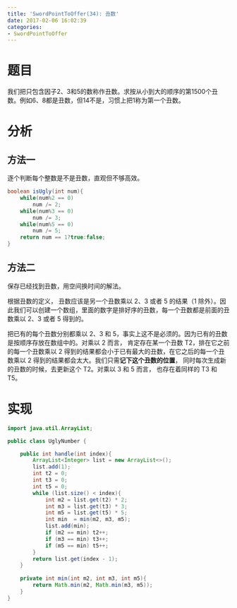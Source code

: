 ```yaml
---
title: 'SwordPointToOffer(34): 丑数'
date: 2017-02-06 16:02:39
categories:
- SwordPointToOffer
---
```


# 题目
我们把只包含因子2、3和5的数称作丑数。求按从小到大的顺序的第1500个丑数。例如6、8都是丑数，但14不是，习惯上把1称为第一个丑数。

# 分析
## 方法一
逐个判断每个整数是不是丑数，直观但不够高效。
```java
boolean isUgly(int num){
	while(num%2 == 0)
    	num /= 2;
	while(num%3 == 0)
    	num /= 3;
	while(num%5 == 0)
    	num /= 5;
	return num == 1?true:false;
}
```

## 方法二
保存已经找到丑数，用空间换时间的解法。

根据丑数的定义， 丑数应该是另一个丑数乘以 2、3 或者 5 的结果（1 除外）。因此我们可以创建一个数组，里面的数字是排好序的丑数，每一个丑数都是前面的丑数乘以 2、3 或者 5 得到的。

把已有的每个丑数分别都乘以 2、3 和 5，事实上这不是必须的。因为已有的丑数是按顺序存放在数组中的。对乘以 2 而言， 肯定存在某一个丑数 T2，排在它之前的每一个丑数乘以 2 得到的结果都会小于已有最大的丑数，在它之后的每一个丑数乘以 2 得到的结果都会太大。我们只需**记下这个丑数的位置**， 同时每次生成新的丑数的时候，去更新这个 T2。对乘以 3 和 5 而言， 也存在着同样的 T3 和 T5。

# 实现
```java 方法二
import java.util.ArrayList;

public class UglyNumber {

    public int handle(int index){
        ArrayList<Integer> list = new ArrayList<>();
        list.add(1);
        int t2 = 0;
        int t3 = 0;
        int t5 = 0;
        while (list.size() < index){
            int m2 = list.get(t2) * 2;
            int m3 = list.get(t3) * 3;
            int m5 = list.get(t5) * 5;
            int min  = min(m2, m3, m5);
            list.add(min);
            if (m2 == min) t2++;
            if (m3 == min) t3++;
            if (m5 == min) t5++;
        }
        return list.get(index - 1);
    }
    
    private int min(int m2, int m3, int m5){
        return Math.min(m2, Math.min(m3, m5));
    }
}
```